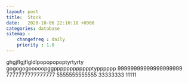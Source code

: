```yaml
---
layout: post
title:  Stock
date:   2020-10-06 22:10:10 +0900
categories: database
sitemap :
    changefreq : daily
    priority : 1.0
---
```



ghgjflgjflgldlpopopopoptyrtyrty
gogogogooooopggpppppppppppptypppppp
99999999999999999999
7777777777777777
5555555555555
33333333
11111